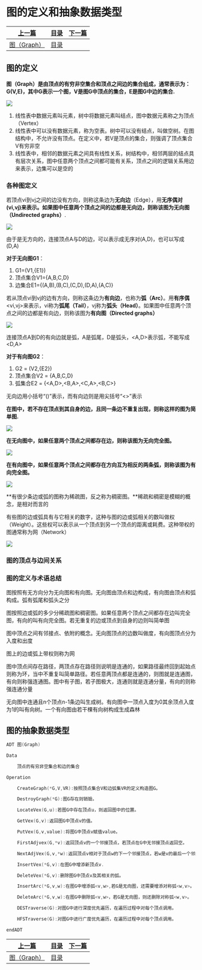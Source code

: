# 图的定义和抽象数据类型

|[上一篇](./010_Graph.md)|[目录](./index.md)|[下一篇](./010_2_Graph.md)|
|:---:|:---:|:---:|
|[图（Graph）](./010_Graph.md)|[目录](./index.md)|[](./010_2_Graph.md)|

## 图的定义

**图（Graph）是由顶点的有穷非空集合和顶点之间边的集合组成，通常表示为：G(V,E)，其中G表示一个图，V是图G中顶点的集合，E是图G中边的集合.**

![](https://gblobscdn.gitbook.com/assets%2F-Le0cHgsa8V5yblGT8Aj%2F-Le0cJJ8yl1BP-xyO82L%2F-Le0cRt1lMxBtesMdYGt%2F150import.png?alt=media)

1. 线性表中数据元素叫元素，树中将数据元素叫结点，图中数据元素称之为顶点（Vertex）
2. 线性表中可以没有数据元素，称为空表。树中可以没有结点，叫做空树。在图结构中，不允许没有顶点。在定义中，若V是顶点的集合，则强调了顶点集合V有穷非空
3. 线性表中，相邻的数据元素之间具有线性关系，树结构中，相邻两层的结点具有层次关系，图中任意两个顶点之间都可能有关系，顶点之间的逻辑关系用边来表示，边集可以是空的

### 各种图定义

若顶点vi到vj之间的边没有方向，则称这条边为**无向边**（Edge），用**无序偶对(vi,vj)**来表示。如果图中任意两个顶点之间的边都是无向边，则称该图为**无向图（Undirected graphs）**.

![](https://gblobscdn.gitbook.com/assets%2F-Le0cHgsa8V5yblGT8Aj%2F-Le0cJJ8yl1BP-xyO82L%2F-Le0cRt3lYqfdR6nIYkn%2F151import.png?alt=media)

由于是无方向的，连接顶点A与D的边，可以表示成无序对(A,D)，也可以写成(D,A)

**对于无向图G1**：

1. ​G1=(V1,{E1})
2. 顶点集合V1={A,B,C,D}
3. 边集合E1={(A,B),(B,C),(C,D),(D,A),(A,C)}

若从顶点vi到vj的边有方向，则称这条边为**有向边**，也称为**弧（Arc）**。用**有序偶**<vi,vj>来表示，vi称为**弧尾（Tail）**，vj称为**弧头（Head）**。如果图中任意两个顶点之间的边都是有向边，则称该图为**有向图（Directed graphs）**

![](https://gblobscdn.gitbook.com/assets%2F-Le0cHgsa8V5yblGT8Aj%2F-Le0cJJ8yl1BP-xyO82L%2F-Le0cRt5321_J49kl9M1%2F152import.png?alt=media)

连接顶点A到D的有向边就是弧，A是弧尾，D是弧头，<A,D>表示弧，不能写成<D,A>

**对于有向图G2**：

1. G2 = (V2,{E2})
2. 顶点集合V2 = {A,B,C,D}
3. 弧集合E2 = {<A,D>,<B,A>,<C,A>,<B,C>}

无向边用小括号“()”表示，而有向边则是用尖括号“<>”表示

**在图中，若不存在顶点到其自身的边，且同一条边不重复出现，则称这样的图为简单图.**

![](https://gblobscdn.gitbook.com/assets%2F-Le0cHgsa8V5yblGT8Aj%2F-Le0cJJ8yl1BP-xyO82L%2F-Le0cRt7CynRsrGKTLC6%2F154import.png?alt=media)

**在无向图中，如果任意两个顶点之间都存在边，则称该图为无向完全图。**

![](https://gblobscdn.gitbook.com/assets%2F-Le0cHgsa8V5yblGT8Aj%2F-Le0cJJ8yl1BP-xyO82L%2F-Le0cRt978JKnPIz7QYD%2F155import.png?alt=media)

**在有向图中，如果任意两个顶点之间都存在方向互为相反的两条弧，则称该图为有向完全图。**

![](https://gblobscdn.gitbook.com/assets%2F-Le0cHgsa8V5yblGT8Aj%2F-Le0cJJ8yl1BP-xyO82L%2F-Le0cRtB3KlFhLKE-rMT%2F157import.png?alt=media)

**有很少条边或弧的图称为稀疏图，反之称为稠密图。**稀疏和稠密是模糊的概念，是相对而言的

有些图的边或弧具有与它相关的数字，这种与图的边或弧相关的数叫做权（Weight）。这些权可以表示从一个顶点到另一个顶点的距离或耗费。这种带权的图通常称为网（Network）

![](https://gblobscdn.gitbook.com/assets%2F-Le0cHgsa8V5yblGT8Aj%2F-Le0cJJ8yl1BP-xyO82L%2F-Le0cRtDvg1tMY4FOmrL%2F158import.png?alt=media)

### 图的顶点与边间关系

### 图的定义与术语总结

图按照有无方向分为无向图和有向图。无向图由顶点和边构成，有向图由顶点和弧构成。弧有弧尾和弧头之分

图按照边或弧的多少分稀疏图和稠密图。如果任意两个顶点之间都存在边叫完全图，有向的叫有向完全图。若无重复的边或顶点到自身的边则叫简单图

图中顶点之间有邻接点、依附的概念。无向图顶点的边数叫做度，有向图顶点分为入度和出度

图上的边或弧上带权则称为网

图中顶点间存在路径，两顶点存在路径则说明是连通的，如果路径最终回到起始点则称为环，当中不重复叫简单路径。若任意两顶点都是连通的，则图就是连通图，有向则称强连通图。图中有子图，若子图极大，连通则就是连通分量，有向的则称强连通分量

无向图中连通且n个顶点n-1条边叫生成树。有向图中一顶点入度为0其余顶点入度为1的叫有向树。一个有向图由若干棵有向树构成生成森林


## 图的抽象数据类型

```C++
ADT 图(Graph)  

Data  

    顶点的有穷非空集合和边的集合  

Operation  

    CreateGraph(*G,V,VR):按照顶点集合V和边弧集VR的定义构造图G。 

    DestroyGraph(*G):图G存在则销毁。  

    LocateVex(G,u):若图G中存在顶点u，则返回图中的位置。  

    GetVex(G,v):返回图G中顶点v的值。  

    PutVex(G,v,value):将图G中顶点v赋值value。  

    FirstAdjvex(G,*v):返回顶点v的一个邻接顶点，若顶点在G中无邻接顶点返回空。  

    NextAdjVex(G,v,*w):返回顶点v相对于顶点w的下一个邻接顶点，若w是v的最后一个邻接点则返回“空”。  

    InsertVex(*G,v):在图G中增添新顶点v.  

    DeleteVex(*G,v):删除图G中顶点v及其相关的弧。  

    InsertArc(*G,v,w):在图G中增添弧<v,w>,若G是无向图，还需要增添对称弧<w,v>。  

    DeleteArc(*G,v,w):在图G中删除弧<v,w>，若G是无向图，则还删除对称弧<w,v>。  

    DESTraverse(G):对图G中进行深度优先遍历，在遍历过程中对每个顶点调用。  

    HFSTraverse(G):对图G中进行广度优先遍历，在遍历过程中对每个顶点调用。  

endADT
```

|[上一篇](./010_Graph.md)|[目录](./index.md)|[下一篇](./010_2_Graph.md)|
|:---:|:---:|:---:|
|[图（Graph）](./010_Graph.md)|[目录](./index.md)|[](./010_2_Graph.md)|
